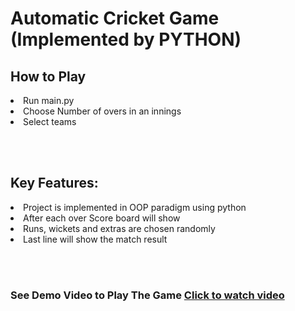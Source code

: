 # Automatic Cricket Game (Implemented by PYTHON)

## How to Play
<li>Run main.py</li>
<li>Choose Number of overs in an innings</li>
<li>Select teams</li>
  
<br></br>
## Key Features:
<li>Project is implemented in OOP paradigm using python</li>
<li>After each over Score board will show</li>
<li>Runs, wickets and extras are chosen randomly</li>
<li>Last line will show the match result</li>

<br></br>
### See Demo Video to Play The Game [Click to watch video](https://drive.google.com/file/d/1AOgcnr-BIbo7VHbwIg-TM9S0zfZ4EyHk/view)